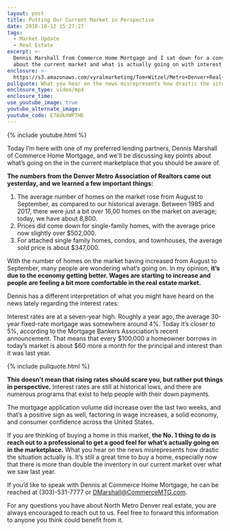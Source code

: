 ```yaml
---
layout: post
title: Putting Our Current Market in Perspective
date: 2018-10-12 15:27:27
tags:
  - Market Update
  - Real Estate
excerpt: >-
  Dennis Marshall from Commerce Home Mortgage and I sat down for a conversation
  about the current market and what is actually going on with interest rates.
enclosure: >-
  https://s3.amazonaws.com/vyralmarketing/Tom+Witzel/Metro+Denver+Real+Estate-+Putting+Our+Current+Market+in+Perspective.mp4
pullquote: What you hear on the news misrepresents how drastic the situation actually is.
enclosure_type: video/mp4
enclosure_time:
use_youtube_image: true
youtube_alternate_image:
youtube_code: E78dkXWP7HE
---
```


{% include youtube.html %}

Today I’m here with one of my preferred lending partners, Dennis Marshall of Commerce Home Mortgage, and we'll be discussing key points about what’s going on the in the current marketplace that you should be aware of.

**The numbers from the Denver Metro Association of Realtors came out yesterday, and we learned a few important things:**

1. The average number of homes on the market rose from August to September, as compared to our historical average. Between 1985 and 2017, there were just a bit over 16,00 homes on the market on average; today, we have about 8,800.
2. Prices did come down for single-family homes, with the average price now slightly over $502,000.
3. For attached single family homes, condos, and townhouses, the average sold price is about $347,000.

With the number of homes on the market having increased from August to September, many people are wondering what’s going on. In my opinion, **it’s due to the economy getting better. Wages are starting to increase and people are feeling a bit more comfortable in the real estate market.**

Dennis has a different interpretation of what you might have heard on the news lately regarding the interest rates:

Interest rates are at a seven-year high. Roughly a year ago, the average 30-year fixed-rate mortgage was somewhere around 4%. Today it’s closer to 5%, according to the Mortgage Bankers Association’s recent announcement. That means that every $100,000 a homeowner borrows in today’s market is about $60 more a month for the principal and interest than it was last year.

{% include pullquote.html %}

**This doesn’t mean that rising rates should scare you, but rather put things in perspective.** Interest rates are still at historical lows, and there are numerous programs that exist to help people with their down payments.

The mortgage application volume did increase over the last two weeks, and that’s a positive sign as well, factoring in wage increases, a solid economy, and consumer confidence across the United States.

If you are thinking of buying a home in this market, **the No. 1 thing to do is reach out to a professional to get a good feel for what’s actually going on in the marketplace.** What you hear on the news misrepresents how drastic the situation actually is. It’s still a great time to buy a home, especially now that there is more than double the inventory in our current market over what we saw last year.

If you’d like to speak with Dennis at Commerce Home Mortgage, he can be reached at (303)-531-7777 or DMarshall@CommerceMTG.com. 

For any questions you have about North Metro Denver real estate, you are always encouraged to reach out to us. Feel free to forward this information to anyone you think could benefit from it.